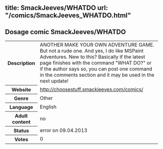 title: SmackJeeves/WHATDO
url: "/comics/SmackJeeves_WHATDO.html"
---
Dosage comic SmackJeeves/WHATDO
-----------------------------------------

<table class="comicinfo">
<tr>
<th>Description</th><td>ANOTHER MAKE YOUR OWN ADVENTURE GAME. But not a rude one. And yes, I do like MSPaint Adventures. New to this? Basically if the latest page finishes with the command &quot;WHAT DO?&quot; or if the author says so, you can post one command in the comments section and it may be used in the next update!</td>
</tr>
<tr>
<th>Website</th><td><a href="http://choosestuff.smackjeeves.com/comics/">http://choosestuff.smackjeeves.com/comics/</a></td>
</tr>
<tr>
<th>Genre</th><td>Other</td>
</tr>
<tr>
<th>Language</th><td>English</td>
</tr>
<tr>
<th>Adult content</th><td>no</td>
</tr>
<tr>
<th>Status</th><td>error on 09.04.2013</td>
</tr>
<tr>
<th>Votes</th><td>0</div></td>
</tr>
</table>
